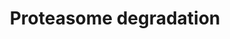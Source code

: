 ---
annotations:
- id: PW:0000144
  parent: regulatory pathway
  type: Pathway Ontology
  value: ubiquitin/proteasome degradation pathway
authors:
- Nsalomonis
- MaintBot
- Fdennissen
- Thomas
- MartijnVanIersel
- Khanspers
- Evelo
- Egonw
- Mkutmon
- Mick Eikelhof
- Eweitz
citedin:
- link: PMC8083324
  title: Bioinformatics and system biology approach to identify the influences of
    SARS-CoV-2 infections to idiopathic pulmonary fibrosis and chronic obstructive
    pulmonary disease patients (2021)
- link: PMC7410313
  title: Gene expression regulated by abatacept associated with methotrexate and correlation
    with disease activity in rheumatoid arthritis (2020)
- link: PMC7339012
  title: Hematopoietic stem-cell senescence and myocardial repair - Coronary artery
    disease genotype/phenotype analysis of post-MI myocardial regeneration response
    induced by CABG/CD133+ bone marrow hematopoietic stem cell treatment in RCT PERFECT
    Phase 3 (2020)
- link: PMC7156751
  title: Modulation of stress and immune response by Amblyomin-X results in tumor
    cell death in a horse melanoma model (2020)
- link: PMC6993862
  title: Proteostasis regulators modulate proteasomal activity and gene expression
    to attenuate multiple phenotypes in Fabry disease (2020)
- link: PMC5445375
  title: Pre-silencing of genes involved in the electron transport chain (ETC) pathway
    is associated with responsiveness to abatacept in rheumatoid arthritis (2017)
- link: PMC4164264
  title: Diarylheptanoids from Alpinia officinarum Cause Distinct but Overlapping
    Effects on the Translatome of B Lymphoblastoid Cells (2014)
- link: PMC12004383
  title: Proteomics Analysis of Porcine Endometrial Cell-Derived Extracellular Vesicles
    Involved in Embryo Attachment (2025)
- link: PMC11792194
  title: Enhanced therapeutic effects of hypoxia-preconditioned mesenchymal stromal
    cell-derived extracellular vesicles in renal ischemic injury (2025)
communities: []
description: Degradation by proteasomes is part of  the mechanism by which cells regulate
  the concentration of proteins and degrade misfolded proteins. Proteasomes are protein
  complexes which degrade unneeded or damaged proteins by proteolysis, a chemical
  reaction that breaks peptide bonds. Proteins are tagged for degradation by proteasomes
  by the addition of ubiquitin, by ubiquitin ligases. Description adapted from [Wikipedia](https://en.wikipedia.org/wiki/Proteasome).  Proteins
  on this pathway have targeted assays available via the [CPTAC Assay Portal](https://assays.cancer.gov/available_assays?wp_id=WP183)
last-edited: 2025-03-03
ndex: cc74314a-8b60-11eb-9e72-0ac135e8bacf
organisms:
- Homo sapiens
redirect_from:
- /index.php/Pathway:WP183
- /instance/WP183
- /instance/WP183_r137331
revision: r137331
schema-jsonld:
- '@context': https://schema.org/
  '@id': https://wikipathways.github.io/pathways/WP183.html
  '@type': Dataset
  creator:
    '@type': Organization
    name: WikiPathways
  description: Degradation by proteasomes is part of  the mechanism by which cells
    regulate the concentration of proteins and degrade misfolded proteins. Proteasomes
    are protein complexes which degrade unneeded or damaged proteins by proteolysis,
    a chemical reaction that breaks peptide bonds. Proteins are tagged for degradation
    by proteasomes by the addition of ubiquitin, by ubiquitin ligases. Description
    adapted from [Wikipedia](https://en.wikipedia.org/wiki/Proteasome).  Proteins
    on this pathway have targeted assays available via the [CPTAC Assay Portal](https://assays.cancer.gov/available_assays?wp_id=WP183)
  keywords:
  - ATP
  - H2AFX
  - H2AFZ
  - HIST1H2AB
  - HLA-A
  - HLA-B
  - HLA-C
  - HLA-E
  - HLA-F
  - HLA-G
  - HLA-H
  - HLA-J
  - IFNG
  - NEDD4
  - PSMA1
  - PSMA2
  - PSMA3
  - PSMA4
  - PSMA5
  - PSMA6
  - PSMA7
  - PSMB1
  - PSMB10
  - PSMB2
  - PSMB3
  - PSMB4
  - PSMB5
  - PSMB6
  - PSMB7
  - PSMB8
  - PSMB9
  - PSMC1
  - PSMC2
  - PSMC3
  - PSMC4
  - PSMC5
  - PSMC6
  - PSMD1
  - PSMD10
  - PSMD11
  - PSMD12
  - PSMD13
  - PSMD2
  - PSMD3
  - PSMD4
  - PSMD5
  - PSMD6
  - PSMD7
  - PSMD8
  - PSMD9
  - PSME1
  - PSME2
  - PSME3
  - RPN1
  - RPN2
  - UBB
  - UBC
  - UBE1
  - UBE1L
  - UBE2B
  - UBE2D1
  - UBE2D2
  - UBE2D3
  - UCHL1
  - UCHL3
  - Ubiquitin
  license: CC0
  name: Proteasome degradation
seo: CreativeWork
title: Proteasome degradation
wpid: WP183
---